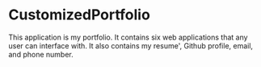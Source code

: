 # CustomizedPortfolio
This application is my portfolio. It contains six web applications that any user can interface with. It also contains my resume', Github profile, email, and phone number.